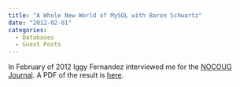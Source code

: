 ```yaml
---
title: "A Whole New World of MySQL with Baron Schwartz"
date: "2012-02-01"
categories:
  - Databases
  - Guest Posts
---
```


In February of 2012 Iggy Fernandez interviewed me for the [NOCOUG
Journal](http://www.nocoug.org/). A PDF of the result is
[here](/media/2012/02/NoCOUG_Journal_201202.pdf).



